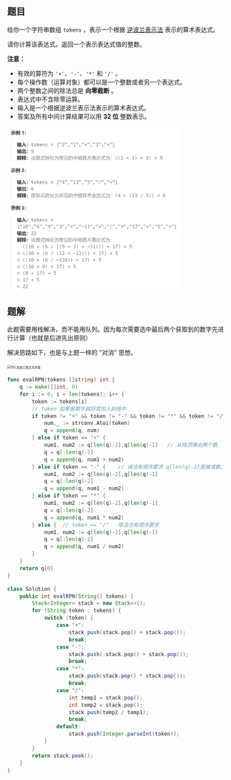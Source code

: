 ## 题目

给你一个字符串数组 `tokens` ，表示一个根据 [逆波兰表示法](https://baike.baidu.com/item/逆波兰式/128437) 表示的算术表达式。

请你计算该表达式。返回一个表示表达式值的整数。

**注意：**

- 有效的算符为 `'+'`、`'-'`、`'*'` 和 `'/'` 。
- 每个操作数（运算对象）都可以是一个整数或者另一个表达式。
- 两个整数之间的除法总是 **向零截断** 。
- 表达式中不含除零运算。
- 输入是一个根据逆波兰表示法表示的算术表达式。
- 答案及所有中间计算结果可以用 **32 位** 整数表示。

<img src="5-150.逆波兰表达式求值.assets/image-20240225205810669.png" alt="image-20240225205810669" style="zoom:50%;" />

## 题解

此题需要用栈解决，而不能用队列。因为每次需要选中最后两个获取到的数字先进行计算（也就是后进先出原则）

解决思路如下，也是与上题一样的 "对消" 思想。

<img src="https://code-thinking.cdn.bcebos.com/gifs/150.%E9%80%86%E6%B3%A2%E5%85%B0%E8%A1%A8%E8%BE%BE%E5%BC%8F%E6%B1%82%E5%80%BC.gif" alt="150.逆波兰表达式求值" style="zoom:50%;" />

```go
func evalRPN(tokens []string) int {
    q := make([]int, 0)   
    for i := 0; i < len(tokens); i++ {
        token := tokens[i]
        // token 如果是数字就将其加入到栈中
        if token != "+" && token != "-" && token != "*" && token != "/" {
            num,_ := strconv.Atoi(token)
            q = append(q, num)
        } else if token == "+" {
            num1, num2 := q[len(q)-2],q[len(q)-1]   // 从栈顶弹出两个数
            q = q[:len(q)-2]
            q = append(q, num1 + num2)
        } else if token == "-" {    // 减法有顺序要求 q[len(q)-2]是被减数, q[len(q)-1]是减数
            num1, num2 := q[len(q)-2],q[len(q)-1]
            q = q[:len(q)-2]
            q = append(q, num1 - num2)
        } else if token == "*" {
            num1, num2 := q[len(q)-2],q[len(q)-1]
            q = q[:len(q)-2]
            q = append(q, num1 * num2)
        } else {  // token == "/"   除法也有顺序要求
            num1, num2 := q[len(q)-2],q[len(q)-1]
            q = q[:len(q)-2]
            q = append(q, num1 / num2)
        }
    }
    return q[0]
}
```

```java
class Solution {
    public int evalRPN(String[] tokens) {
        Stack<Integer> stack = new Stack<>();
        for (String token : tokens) {
            switch (token) {
                case "+":
                    stack.push(stack.pop() + stack.pop());
                    break;
                case "-":
                    stack.push(-stack.pop() + stack.pop());
                    break;
                case "*":
                    stack.push(stack.pop() * stack.pop());
                    break;
                case "/":
                    int temp1 = stack.pop();
                    int temp2 = stack.pop();
                    stack.push(temp2 / temp1);
                    break;
                default:
                    stack.push(Integer.parseInt(token));
            }
        }
        return stack.peek();
    }
}
```


